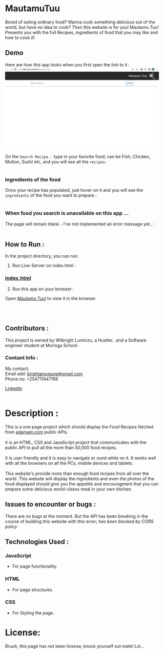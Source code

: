 # MautamuTuu

Bored of eating ordinary food? Wanna cook something delicious out of the world, but have no idea to cook? Then this website is for you!
Mautamu Tuu! Presents you with the full Recipes, ingredients of food that you may like and how to cook it!

## Demo
Here are how this app looks when you first open the link to it :
![Home Page](https://github.com/Bright-ship-it/MautamuTuu/blob/main/images/homePage.png)

On the `Search Recipe..` type in your favorite food; can be Fish, Chicken, Mutton, Sushi etc, and you will see all the `recipes`: <br><br>


### Ingredients of the food
Once your recipe has populated, just hover on it and you will see the  `ingredients` of the food you want to prepare :<br><br>


### When food you search is unavailable on this app ...
The page will remain blank - I've not implemented an error message yet.. : <br><br>

## How to Run :

In the project directory, you can run:

1) Run Live-Server on index.html :
### [index.html](http://127.0.0.1:5501/index.html)

2) Run this app on your browser :

Open [Mautamu Tuu!](https://bright-ship-it.github.io/MautamuTuu/) to view it in the browser.

<br></br>

## Contributors :
This project is owned by Wilbright Luminzu, a Hustler.. and a Software engineer student at Moringa School.

### Contant Info :
My contact; <br>
Email add: brightamugune@gmail.com<br>
Phone no: +254711447166 <br>

[LinkedIn](https://www.linkedin.com/in/wilbright-luminzu-8546b686/) <br></br>

# Description :
This is a one page project which should display the Food Recipes fetched from [edamam.com](https://www.edamam.com/) public APIs. <br></br>It is an HTML, CSS and JavaScript project that communicates with the public API to pull all the more than 50,000 food recipes. <br><br/>It is user friendly and it is easy to navigate ar  ound while on it. It works well with all the browsers on all the PCs, mobile devices and tablets.<br></br> This website's provide more than enough food recipes from all over the world. This website will display the ingredients and even the photos of the food displayed should give you the appetite and encouragment that you can prepare some delicious world-classs meal in your own kitchen.

## Issues to encounter or bugs :
There are no bugs at the moment. But the API has been breaking in the course of building this website with this error;  _has been blocked by CORS policy_

## Technologies Used :
### JavaScript
- For page functionality.
### HTML
- For page structures.
### CSS
- For Styling the page.

# License:
Bruuh, this page has not been license; knock yourself out mate! Lol...